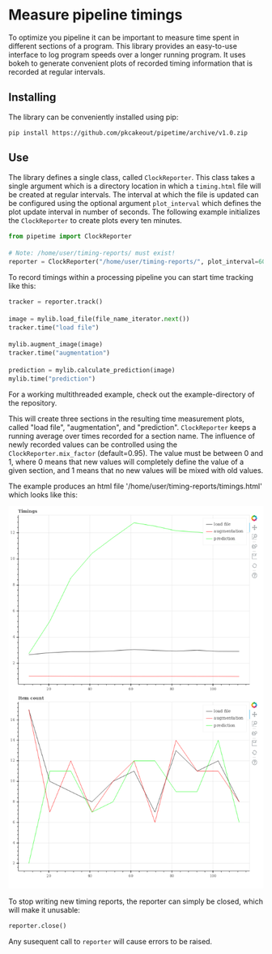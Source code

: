 # Measure pipeline timings

To optimize you pipeline it can be important to measure time spent in different sections of a program. This library provides an easy-to-use interface to log program speeds over a longer running program. It uses bokeh to generate convenient plots of recorded timing information that is recorded at regular intervals.

## Installing

The library can be conveniently installed using pip:

```shell
pip install https://github.com/pkcakeout/pipetime/archive/v1.0.zip
```

## Use

The library defines a single class, called `ClockReporter`. This class takes a single argument which is a directory location in which a `timing.html` file will be created at regular intervals. The interval at which the file is updated can be configured using the optional argument `plot_interval` which defines the plot update interval in number of seconds. The following example initializes the `ClockReporter` to create plots every ten minutes.

```python
from pipetime import ClockReporter

# Note: /home/user/timing-reports/ must exist!
reporter = ClockReporter("/home/user/timing-reports/", plot_interval=600)
```

To record timings within a processing pipeline you can start time tracking like this:

```python
tracker = reporter.track()

image = mylib.load_file(file_name_iterator.next())
tracker.time("load file")

mylib.augment_image(image)
tracker.time("augmentation")

prediction = mylib.calculate_prediction(image)
mylib.time("prediction")
```

For a working multithreaded example, check out the example-directory of the repository.

This will create three sections in the resulting time measurement plots, called "load file", "augmentation", and "prediction". `ClockReporter` keeps a running average over times recorded for a section name. The influence of newly recorded values can be controlled using the `ClockReporter.mix_factor` (default=0.95). The value must be between 0 and 1, where 0 means that new values will completely define the value of a given section, and 1 means that no new values will be mixed with old values.

The example produces an html file '/home/user/timing-reports/timings.html' which looks like this:

![Example output](example/timings.png "Example output html")

To stop writing new timing reports, the reporter can simply be closed, which will make it unusable:

```python
reporter.close()
```

Any susequent call to `reporter` will cause errors to be raised.

